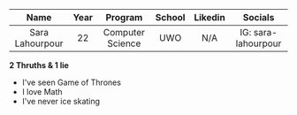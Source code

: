 | Name | Year | Program | School | Likedin | Socials |
| :---------:| :---------: | :---------: | :---------: |:---------: | :---------: |
| Sara Lahourpour | 22 | Computer Science| UWO | N/A | IG: sara-lahourpour |


**2 Thruths & 1 lie**
- I've seen Game of Thrones
- I love Math
- I've never ice skating